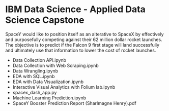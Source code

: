 # IBM Data Science - Applied Data Science Capstone

SpaceY would like to position itself as an alterative to SpaceX by effectively and purposefully competing against their 62 million dollar rocket launches. The objective is to predict if the Falcon 9 first stage will land successfully and ultimately use that information to lower the cost of rocket launches.

- Data Collection API.ipynb
- Data Collection with Web Scraping.ipynb
- Data Wrangling.ipynb
- EDA with SQL.ipynb
- EDA with Data Visualization.ipynb
- Interactive Visual Analytics with Folium lab.ipynb
- spacex_dash_app.py
- Machine Learning Prediction.ipynb
- SpaceY Booster Prediction Report (Sharlmagne Henry).pdf
